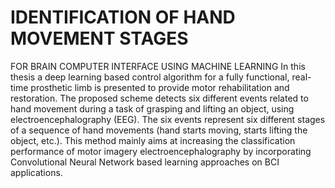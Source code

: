# IDENTIFICATION OF HAND MOVEMENT STAGES
FOR BRAIN COMPUTER INTERFACE USING
MACHINE LEARNING
In this thesis a deep learning based control algorithm for a fully functional, real-time
prosthetic limb is presented to provide motor rehabilitation and restoration. The proposed scheme detects six different events related to hand movement during a task of grasping and lifting an object, using electroencephalography (EEG). The six events
represent six different stages of a sequence of hand movements (hand starts moving,
starts lifting the object, etc.). This method mainly aims at increasing the classification
performance of motor imagery electroencephalography by incorporating Convolutional
Neural Network based learning approaches on BCI applications.
